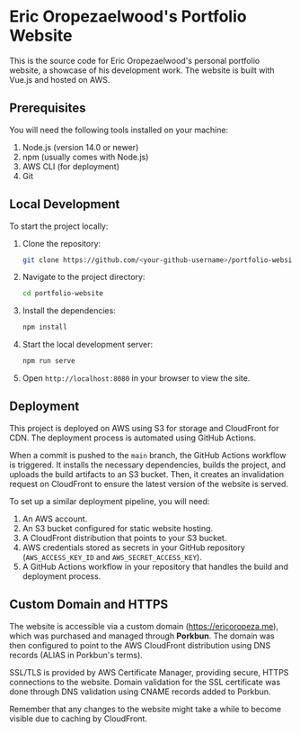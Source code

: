 # Eric Oropezaelwood's Portfolio Website

This is the source code for Eric Oropezaelwood's personal portfolio website, a showcase of his development work. The website is built with Vue.js and hosted on AWS.

## Prerequisites

You will need the following tools installed on your machine:

1. Node.js (version 14.0 or newer)
2. npm (usually comes with Node.js)
3. AWS CLI (for deployment)
4. Git

## Local Development

To start the project locally:

1. Clone the repository:
   ```bash
   git clone https://github.com/<your-github-username>/portfolio-website.git
   ```
2. Navigate to the project directory:
   ```bash
   cd portfolio-website
   ```
3. Install the dependencies:
   ```bash
   npm install
   ```
4. Start the local development server:
   ```bash
   npm run serve
   ```
5. Open `http://localhost:8080` in your browser to view the site.

## Deployment

This project is deployed on AWS using S3 for storage and CloudFront for CDN. The deployment process is automated using GitHub Actions.

When a commit is pushed to the `main` branch, the GitHub Actions workflow is triggered. It installs the necessary dependencies, builds the project, and uploads the build artifacts to an S3 bucket. Then, it creates an invalidation request on CloudFront to ensure the latest version of the website is served.

To set up a similar deployment pipeline, you will need:

1. An AWS account.
2. An S3 bucket configured for static website hosting.
3. A CloudFront distribution that points to your S3 bucket.
4. AWS credentials stored as secrets in your GitHub repository (`AWS_ACCESS_KEY_ID` and `AWS_SECRET_ACCESS_KEY`).
5. A GitHub Actions workflow in your repository that handles the build and deployment process.

## Custom Domain and HTTPS

The website is accessible via a custom domain (https://ericoropeza.me), which was purchased and managed through **Porkbun**. The domain was then configured to point to the AWS CloudFront distribution using DNS records (ALIAS in Porkbun's terms).

SSL/TLS is provided by AWS Certificate Manager, providing secure, HTTPS connections to the website. Domain validation for the SSL certificate was done through DNS validation using CNAME records added to Porkbun.

Remember that any changes to the website might take a while to become visible due to caching by CloudFront.
